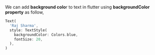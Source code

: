 We can add **background colo**r to text in flutter using **backgroundColor property** as follow,

```dart
Text(
  'Raj Sharma',
  style: TextStyle(
    backgroundColor: Colors.blue,
    fontSize: 20,
  ),
)
```
